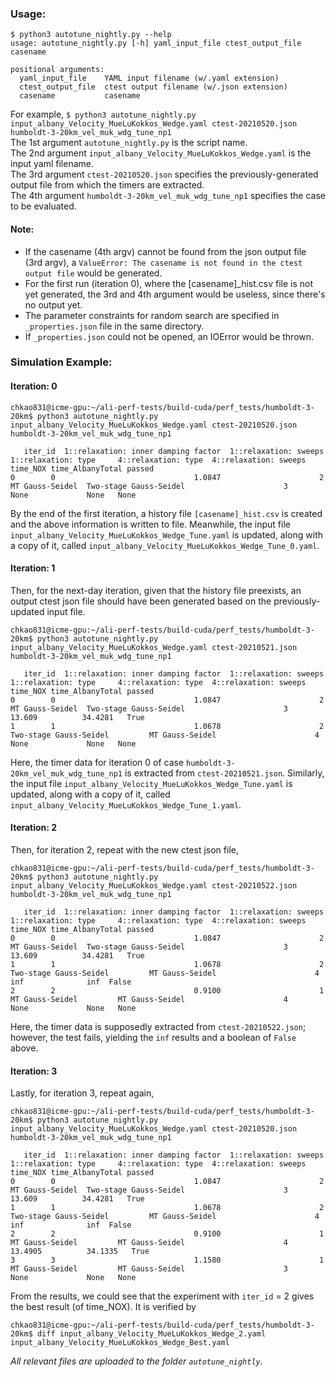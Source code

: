 ### Usage:
```
$ python3 autotune_nightly.py --help
usage: autotune_nightly.py [-h] yaml_input_file ctest_output_file casename

positional arguments:
  yaml_input_file    YAML input filename (w/.yaml extension)
  ctest_output_file  ctest output filename (w/.json extension)
  casename           casename
```
For example, `$ python3 autotune_nightly.py input_albany_Velocity_MueLuKokkos_Wedge.yaml ctest-20210520.json humboldt-3-20km_vel_muk_wdg_tune_np1` <br />
The 1st argument `autotune_nightly.py` is the script name. <br />
The 2nd argument `input_albany_Velocity_MueLuKokkos_Wedge.yaml` is the input yaml filename. <br />
The 3rd argument `ctest-20210520.json` specifies the previously-generated output file from which the timers are extracted. <br />
The 4th argument `humboldt-3-20km_vel_muk_wdg_tune_np1` specifies the case to be evaluated. <br />

#### Note:
* If the casename (4th argv) cannot be found from the json output file (3rd argv), a `ValueError: The casename is not found in the ctest output file` would be generated. 
* For the first run (iteration 0), where the [casename]\_hist.csv file is not yet generated, the 3rd and 4th argument would be useless, since there's no output yet. 
* The parameter constraints for random search are specified in `_properties.json` file in the same directory. 
* If `_properties.json` could not be opened, an IOError would be thrown. 

### Simulation Example:
#### Iteration: 0
```
chkao831@icme-gpu:~/ali-perf-tests/build-cuda/perf_tests/humboldt-3-20km$ python3 autotune_nightly.py input_albany_Velocity_MueLuKokkos_Wedge.yaml ctest-20210520.json humboldt-3-20km_vel_muk_wdg_tune_np1

   iter_id  1::relaxation: inner damping factor  1::relaxation: sweeps 1::relaxation: type     4::relaxation: type  4::relaxation: sweeps time_NOX time_AlbanyTotal passed
0        0                               1.0847                      2     MT Gauss-Seidel  Two-stage Gauss-Seidel                      3     None             None   None

```
By the end of the first iteration, a history file `[casename]_hist.csv` is created and the above information is written to file. Meanwhile, the input file `input_albany_Velocity_MueLuKokkos_Wedge_Tune.yaml` is updated, along with a copy of it, called `input_albany_Velocity_MueLuKokkos_Wedge_Tune_0.yaml`. 
#### Iteration: 1
Then, for the next-day iteration, given that the history file preexists, an output ctest json file should have been generated based on the previously-updated input file. 
```
chkao831@icme-gpu:~/ali-perf-tests/build-cuda/perf_tests/humboldt-3-20km$ python3 autotune_nightly.py input_albany_Velocity_MueLuKokkos_Wedge.yaml ctest-20210521.json humboldt-3-20km_vel_muk_wdg_tune_np1

   iter_id  1::relaxation: inner damping factor  1::relaxation: sweeps     1::relaxation: type     4::relaxation: type  4::relaxation: sweeps time_NOX time_AlbanyTotal passed
0        0                               1.0847                      2         MT Gauss-Seidel  Two-stage Gauss-Seidel                      3   13.609          34.4281   True
1        1                               1.0678                      2  Two-stage Gauss-Seidel         MT Gauss-Seidel                      4     None             None   None
```
Here, the timer data for iteration 0 of case `humboldt-3-20km_vel_muk_wdg_tune_np1` is extracted from `ctest-20210521.json`. Similarly, the input file `input_albany_Velocity_MueLuKokkos_Wedge_Tune.yaml` is updated, along with a copy of it, called `input_albany_Velocity_MueLuKokkos_Wedge_Tune_1.yaml`.
#### Iteration: 2
Then, for iteration 2, repeat with the new ctest json file,
```
chkao831@icme-gpu:~/ali-perf-tests/build-cuda/perf_tests/humboldt-3-20km$ python3 autotune_nightly.py input_albany_Velocity_MueLuKokkos_Wedge.yaml ctest-20210522.json humboldt-3-20km_vel_muk_wdg_tune_np1

   iter_id  1::relaxation: inner damping factor  1::relaxation: sweeps     1::relaxation: type     4::relaxation: type  4::relaxation: sweeps time_NOX time_AlbanyTotal passed
0        0                               1.0847                      2         MT Gauss-Seidel  Two-stage Gauss-Seidel                      3   13.609          34.4281   True
1        1                               1.0678                      2  Two-stage Gauss-Seidel         MT Gauss-Seidel                      4      inf              inf  False
2        2                               0.9100                      1         MT Gauss-Seidel         MT Gauss-Seidel                      4     None             None   None

```
Here, the timer data is supposedly extracted from `ctest-20210522.json`; however, the test fails, yielding the `inf` results and a boolean of `False` above.
#### Iteration: 3
Lastly, for iteration 3, repeat again, 
```
chkao831@icme-gpu:~/ali-perf-tests/build-cuda/perf_tests/humboldt-3-20km$ python3 autotune_nightly.py input_albany_Velocity_MueLuKokkos_Wedge.yaml ctest-20210520.json humboldt-3-20km_vel_muk_wdg_tune_np1

   iter_id  1::relaxation: inner damping factor  1::relaxation: sweeps     1::relaxation: type     4::relaxation: type  4::relaxation: sweeps time_NOX time_AlbanyTotal passed
0        0                               1.0847                      2         MT Gauss-Seidel  Two-stage Gauss-Seidel                      3   13.609          34.4281   True
1        1                               1.0678                      2  Two-stage Gauss-Seidel         MT Gauss-Seidel                      4      inf              inf  False
2        2                               0.9100                      1         MT Gauss-Seidel         MT Gauss-Seidel                      4  13.4905          34.1335   True
3        3                               1.1580                      1         MT Gauss-Seidel         MT Gauss-Seidel                      3     None             None   None
```

From the results, we could see that the experiment with `iter_id` = 2 gives the best result (of time_NOX). It is verified by
```
chkao831@icme-gpu:~/ali-perf-tests/build-cuda/perf_tests/humboldt-3-20km$ diff input_albany_Velocity_MueLuKokkos_Wedge_2.yaml input_albany_Velocity_MueLuKokkos_Wedge_Best.yaml 
```

*All relevant files are uploaded to the folder `autotune_nightly`.*

